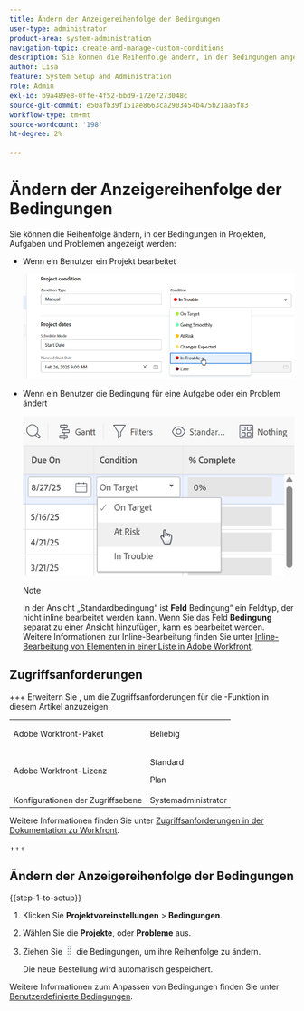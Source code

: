 ```yaml
---
title: Ändern der Anzeigereihenfolge der Bedingungen
user-type: administrator
product-area: system-administration
navigation-topic: create-and-manage-custom-conditions
description: Sie können die Reihenfolge ändern, in der Bedingungen angezeigt werden, wenn ein Benutzer ein Projekt bearbeitet, oder die Bedingung für eine Aufgabe oder ein Problem ändern.
author: Lisa
feature: System Setup and Administration
role: Admin
exl-id: b9a489e8-0ffe-4f52-bbd9-172e7273048c
source-git-commit: e50afb39f151ae8663ca2903454b475b21aa6f83
workflow-type: tm+mt
source-wordcount: '198'
ht-degree: 2%

---
```


# Ändern der Anzeigereihenfolge der Bedingungen

Sie können die Reihenfolge ändern, in der Bedingungen in Projekten, Aufgaben und Problemen angezeigt werden:

* Wenn ein Benutzer ein Projekt bearbeitet

  ![Bedingung beim Bearbeiten eines Projekts ändern](assets/change-condition-edit-project-0825.png)

* Wenn ein Benutzer die Bedingung für eine Aufgabe oder ein Problem ändert

  ![Bedingung in Liste ändern](assets/change-conditions-list-dropdown-0925.png)

  >[!NOTE]
  >
  >In der Ansicht „Standardbedingung“ ist **Feld** Bedingung“ ein Feldtyp, der nicht inline bearbeitet werden kann. Wenn Sie das Feld **Bedingung** separat zu einer Ansicht hinzufügen, kann es bearbeitet werden. Weitere Informationen zur Inline-Bearbeitung finden Sie unter [Inline-Bearbeitung von Elementen in einer Liste in Adobe Workfront](/help/quicksilver/workfront-basics/navigate-workfront/use-lists/inline-edit-objects.md).

## Zugriffsanforderungen

+++ Erweitern Sie , um die Zugriffsanforderungen für die -Funktion in diesem Artikel anzuzeigen.

<table style="table-layout:auto"> 
 <col> 
 <col> 
 <tbody> 
  <tr> 
   <td>Adobe Workfront-Paket</td> 
   <td><p>Beliebig</p></td> 
  </tr> 
  <tr> 
   <td>Adobe Workfront-Lizenz</td> 
   <td><p>Standard</p>
       <p>Plan</p></td>
  </tr> 
  <tr> 
   <td>Konfigurationen der Zugriffsebene</td> 
   <td>Systemadministrator</td> 
  </tr> 
 </tbody> 
</table>

Weitere Informationen finden Sie unter [Zugriffsanforderungen in der Dokumentation zu Workfront](/help/quicksilver/administration-and-setup/add-users/access-levels-and-object-permissions/access-level-requirements-in-documentation.md).

+++

## Ändern der Anzeigereihenfolge der Bedingungen

{{step-1-to-setup}}

1. Klicken Sie **Projektvoreinstellungen** > **Bedingungen**.

1. Wählen Sie die **Projekte**, **&#x200B;**&#x200B;oder **Probleme** aus.

1. Ziehen Sie ![move icon](assets/move-icon---dots.png) die Bedingungen, um ihre Reihenfolge zu ändern.

   Die neue Bestellung wird automatisch gespeichert.

Weitere Informationen zum Anpassen von Bedingungen finden Sie unter [Benutzerdefinierte Bedingungen](../../../administration-and-setup/customize-workfront/create-manage-custom-conditions/custom-conditions.md).

